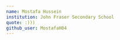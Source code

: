 ```yaml
---
name: Mostafa Hussein
institution: John Fraser Secondary School
quote: :)))
github_user: MostafaH04
---
```

